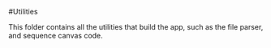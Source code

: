#Utilities

This folder contains all the utilities that build the app, such as
the file parser, and sequence canvas code.

